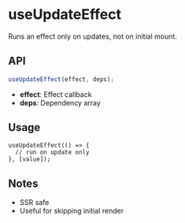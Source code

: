 # useUpdateEffect

Runs an effect only on updates, not on initial mount.

## API
```ts
useUpdateEffect(effect, deps);
```
- **effect**: Effect callback
- **deps**: Dependency array

## Usage
```tsx
useUpdateEffect(() => {
  // run on update only
}, [value]);
```

## Notes
- SSR safe
- Useful for skipping initial render
